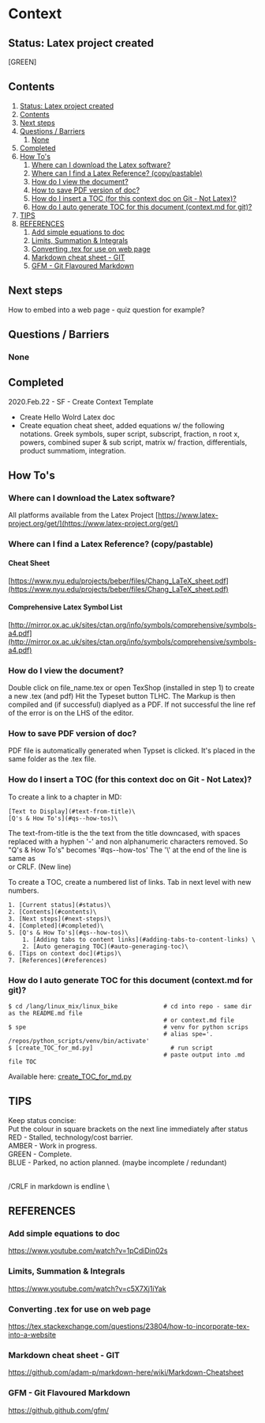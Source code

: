 # Context
## Status: Latex project created
[GREEN]

## Contents
1. [Status: Latex project created](#status-latex-project-created)
2. [Contents](#contents)
3. [Next steps](#next-steps)
4. [Questions / Barriers](#questions--barriers)
	1. [None](#none)
5. [Completed](#completed)
6. [How To's](#how-tos)
	1. [Where can I download the Latex software?](#where-can-i-download-the-latex-software)
	2. [Where can I find a Latex Reference? (copy/pastable)](#where-can-i-find-a-latex-reference-copypastable)
	3. [How do I view the document?](#how-do-i-view-the-document)
	4. [How to save PDF version of doc?](#how-to-save-pdf-version-of-doc)
	5. [How do I insert a TOC (for this context doc on Git - Not Latex)?](#how-do-i-insert-a-toc-for-this-context-doc-on-git--not-latex)
	6. [How do I auto generate TOC for this document (context.md for git)?](#how-do-i-auto-generate-toc-for-this-document-contextmd-for-git)
7. [TIPS](#tips)
8. [REFERENCES](#references)
	1. [Add simple equations to doc](#add-simple-equations-to-doc)
	2. [Limits, Summation & Integrals](#limits-summation--integrals)
	3. [Converting .tex for use on web page](#converting-tex-for-use-on-web-page)
	4. [Markdown cheat sheet - GIT](#markdown-cheat-sheet--git)
	5. [GFM - Git Flavoured Markdown](#gfm--git-flavoured-markdown)


## Next steps
How to embed into a web page - quiz question for example?

## Questions / Barriers
### None


## Completed
2020.Feb.22 - SF - Create Context Template
 - Create Hello Wolrd Latex doc
 - Create equation cheat sheet, added equations w/ the following notations.
Greek symbols, super script, subscript, fraction, n root x, powers, combined super & sub script, matrix w/ fraction,
differentials, product summatiom, integration.


## How To's
### Where can I download the Latex software?
All platforms available from the Latex Project
[https://www.latex-project.org/get/](https://www.latex-project.org/get/)

### Where can I find a Latex Reference? (copy/pastable)
#### Cheat Sheet
[https://www.nyu.edu/projects/beber/files/Chang_LaTeX_sheet.pdf](https://www.nyu.edu/projects/beber/files/Chang_LaTeX_sheet.pdf)  
#### Comprehensive Latex Symbol List
[http://mirror.ox.ac.uk/sites/ctan.org/info/symbols/comprehensive/symbols-a4.pdf](http://mirror.ox.ac.uk/sites/ctan.org/info/symbols/comprehensive/symbols-a4.pdf)

### How do I view the document?
Double click on file_name.tex or open TexShop (installed in step 1) to create a new .tex (and pdf)
Hit the Typeset button TLHC. The Markup is then compiled and (if successful) diaplyed as a PDF.
If not successful the line ref of the error is on the LHS of the editor.

### How to save PDF version of doc?
PDF file is automatically generated when Typset is clicked. It's placed in the same folder as the .tex file.




### How do I insert a TOC (for this context doc on Git - Not Latex)?
To create a link to a chapter in MD:
```
[Text to Display](#text-from-title)\
[Q's & How To's](#qs--how-tos)\
```

The text-from-title is the the text from the title downcased, with spaces replaced with a hyphen '-' and non alphanumeric characters removed. So "Q's & How To's" becomes '#qs--how-tos'
The '\\' at the end of the line is same as <br> or CRLF. (New line)

To create a TOC, create a numbered list of links. Tab in next level with new numbers.
```
1. [Current status](#status)\
2. [Contents](#contents)\
3. [Next steps](#next-steps)\
4. [Completed](#completed)\
5. [Q's & How To's](#qs--how-tos)\
    1. [Adding tabs to content links](#adding-tabs-to-content-links) \
    2. [Auto generaging TOC](#auto-generaging-toc)\
6. [Tips on context doc](#tips)\
7. [References](#references)
```

### How do I auto generate TOC for this document (context.md for git)?
```
$ cd /lang/linux_mix/linux_bike             # cd into repo - same dir as the README.md file
                                            # or context.md file
$ spe                                       # venv for python scrips
                                            # alias spe='. /repos/python_scripts/venv/bin/activate'   
$ [create_TOC_for_md.py]                      # run script
                                            # paste output into .md file TOC
```
Available here: [create_TOC_for_md.py](https://github.com/UnacceptableBehaviour/python_scripts/blob/master/create_TOC_for_md.py)  


## TIPS
Keep status concise:  
Put the colour in square brackets on the next line immediately after status  
RED   - Stalled, technology/cost barrier.  
AMBER - Work in progress.  
GREEN - Complete.  
BLUE  - Parked, no action planned. (maybe incomplete / redundant)  

<br>/CRLF in markdown is endline \\


## REFERENCES
### Add simple equations to doc
https://www.youtube.com/watch?v=1pCdiDin02s

### Limits, Summation & Integrals
https://www.youtube.com/watch?v=c5X7Xj1iYak

### Converting .tex for use on web page
https://tex.stackexchange.com/questions/23804/how-to-incorporate-tex-into-a-website

### Markdown cheat sheet - GIT
https://github.com/adam-p/markdown-here/wiki/Markdown-Cheatsheet

### GFM - Git Flavoured Markdown
https://github.github.com/gfm/
